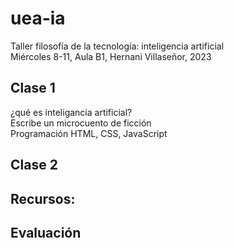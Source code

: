 # uea-ia
Taller filosofía de la tecnología: inteligencia artificial  
Miércoles 8-11, Aula B1, Hernani Villaseñor, 2023  

## Clase 1  
¿qué es inteligancia artificial?  
Escribe un microcuento de ficción  
Programación HTML, CSS, JavaScript  
## Clase 2

## Recursos:

## Evaluación

